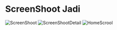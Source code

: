 # ScreenShoot Jadi



![ScreenShoot](https://user-images.githubusercontent.com/88422910/170439211-957d3f14-0133-4f96-af47-8ffdd939c62b.png)
![ScreenShootDetail](https://user-images.githubusercontent.com/88422910/170439275-b68f3fdb-c09c-46ff-b849-b342630e72bd.png)
![HomeScrool](https://user-images.githubusercontent.com/88422910/170439305-2570cfa3-c916-4a7d-985e-f98375c06da5.png)

